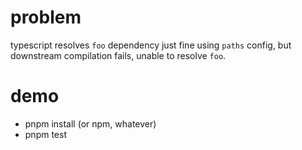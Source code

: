 # problem

typescript resolves `foo` dependency just fine using `paths` config, but downstream compilation fails, unable to resolve `foo`.

# demo

- pnpm install (or npm, whatever)
- pnpm test
